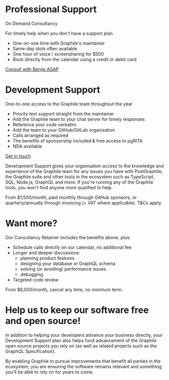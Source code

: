 # Professional Support

On Demand Consultancy

For timely help when you don't have a support plan

<div class="ul-check">
  <ul>
    <li>One-on-one time with Graphile's maintainer</li>
    <li>Same-day slots often available</li>
    <li>One hour of voice / screensharing for $500</li>
    <li>Book directly from the calendar using a credit or debit card</li>
  </ul>
</div>

<div>
  <a class="button button--primary" href="https://benjie.dev/">Consult with Benjie ASAP</a>
</div>

# Development Support

One-to-one access to the Graphile team throughout the year

<div class="ul-check">
  <ul>
    <li>Priority text support straight from the maintainer</li>
    <li>Add the Graphile team to your chat server for timely responses</li>
    <li>Reference your code verbatim</li>
    <li>Add the team to your GitHub/GitLab organisation</li>
    <li>Calls arranged as required</li>
    <li>The benefits of sponsorship included & free access to pgRITA</li>
    <li>NDA available</li>
</ul>
</div>

<div>
  <a class="button button--primary" href="https://benjie.dev/" href="mailto:team@graphile.com">Get in touch</a>
</div>

Development Support gives your organisation access to the knowledge and experience of the Graphile team for any issues you have with PostGraphile, the Graphile suite and other tools in the ecosystem such as TypeScript, SQL, Node.js, GraphQL and more. If you're running any of the Graphile tools, you won't find anyone more qualified to help.

From $1,500/month, paid monthly through GitHub sponsors, or quarterly/annually through invoicing (+ VAT where applicable). T&Cs apply.

# Want more?

Our Consultancy Retainer includes the benefits above, plus:

<div class="ul-check">
  <ul>
    <li>Schedule calls directly on our calendar, no additional fee</li>
    <li>Longer and deeper discussions:
      <ul>
        <li>planning product features</li>
        <li>designing your database or GraphQL schema</li>
        <li>solving (or avoiding) performance issues</li>
        <li>debugging</li>
      </ul></li>
    <li>Targeted code review</li>
  </ul>
</div>

From $6,000/month, cancel any time, no minimum term.

# Help us to keep our software free and open source!

In addition to helping your developers advance your business directly, your Development Support plan also helps fund advancement of the Graphile open source projects you rely on (as well as related projects such as the GraphQL Specification).

By enabling Graphile to pursue improvements that benefit all parties in the ecosystem, you are ensuring the software remains relevant and something you'll be able to rely on for years to come.
